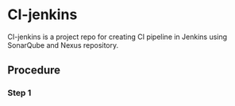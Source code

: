 # CI-jenkins
CI-jenkins is a project repo for creating CI pipeline in Jenkins using SonarQube and Nexus repository.

## Procedure ##

### Step 1 ###

